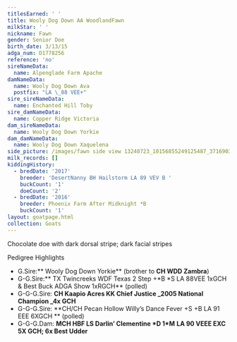 ```yaml
---
titlesEarned: ' '
title: Wooly Dog Down AA WoodlandFawn
milkStar: ' '
nickname: Fawn
gender: Senior Doe
birth_date: 3/13/15
adga_num: D1778256
reference: 'no'
sireNameData:
  name: Alpenglade Farm Apache
damNameData:
  name: Wooly Dog Down Ava
  postfix: "LA \_88 VEE+"
sire_sireNameData:
  name: Enchanted Hill Toby
sire_damNameData:
  name: Copper Ridge Victoria
dam_sireNameData:
  name: Wooly Dog Down Yorkie
dam_damNameData:
  name: Wooly Dog Down Xaquelena
side_picture: /images/fawn side view 13240723_10156855249125487_371690373535664023_n.jpg
milk_records: []
kiddingHistory:
  - bredDate: '2017'
    breeder: 'DesertNanny BH Hailstorm LA 89 VEV B '
    buckCount: '1'
    doeCount: '2'
  - bredDate: '2016'
    breeder: Phoenix Farm After Midknight *B
    buckCount: '1'
layout: goatpage.html
collection: Goats
---
```

Chocolate doe with dark dorsal stripe; dark facial stripes

Pedigree Highlights

* G.Sire:** Wooly Dog Down Yorkie** (brother to **CH  WDD Zambra**)
* G-G.Sire:** TX Twincreeks WDF Texas 2 Step +\*B \*S LA 88VEE  1xGCH & Best Buck ADGA Show       1xRGCH**  (polled)
* G-G-G.Sire:  **CH Kaapio Acres KK Chief Justice _2005 National Champion _4x GCH**
* G-G-G.Sire: **CH/CH Pecan Hollow Willy’s Dance Fever +S +B LA 91 EEE 6XGCH ** (polled)
* G-G-G.Dam: **MCH HBF LS Darlin’ Clementine \*D 1\*M** **LA 90 VEEE EXC 5X GCH; 6x Best Udder**
